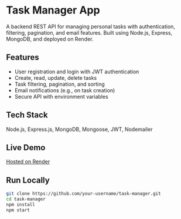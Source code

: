 # Task Manager App

A backend REST API for managing personal tasks with authentication, filtering, pagination, and email features. Built using Node.js, Express, MongoDB, and deployed on Render.

## Features
- User registration and login with JWT authentication
- Create, read, update, delete tasks
- Task filtering, pagination, and sorting
- Email notifications (e.g., on task creation)
- Secure API with environment variables

## Tech Stack
Node.js, Express.js, MongoDB, Mongoose, JWT, Nodemailer

## Live Demo
[Hosted on Render](https://your-render-link.com)

## Run Locally
```bash
git clone https://github.com/your-username/task-manager.git
cd task-manager
npm install
npm start
